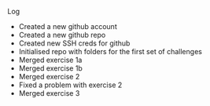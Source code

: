 Log
- Created a new github account
- Created a new github repo
- Created new SSH creds for github
- Initialised repo with folders for the first set of challenges
- Merged exercise 1a
- Merged exercise 1b
- Merged exercise 2
- Fixed a problem with exercise 2
- Merged exercise 3
